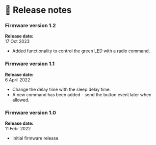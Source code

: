 # 🥳 Release notes

### Firmware version 1.2

**Release date:** \
17 Oct 2023

* Added functionality to control the green LED with a radio command.

### Firmware version 1.1

**Release date:** \
6 April 2022

* Change the delay time with the sleep delay time.
* A new command has been added - send the button event later when allowed.

### Firmware version 1.0

**Release date:** \
11 Febr 2022

* Initial firmware release
